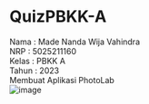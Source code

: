 # QuizPBKK-A  
Nama  : Made Nanda Wija Vahindra  
NRP   : 5025211160  
Kelas : PBKK A  
Tahun : 2023  
Membuat Aplikasi PhotoLab  
![image](https://github.com/NandaVahindra/QuizPBKK-A/assets/114988957/b6dbe27e-a4c7-46c8-8b5a-4fb198e3ced2)
